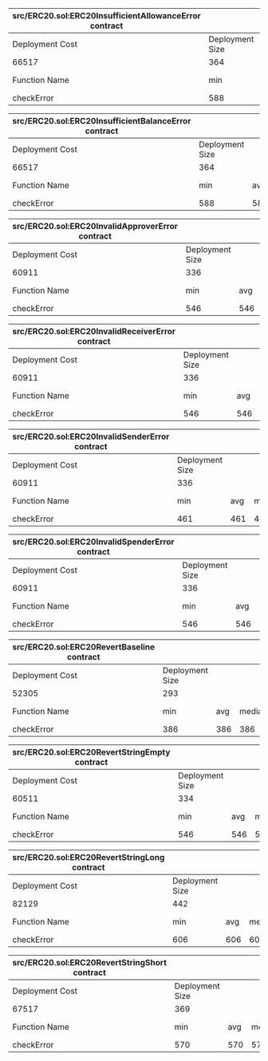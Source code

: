  
| src/ERC20.sol:ERC20InsufficientAllowanceError contract |                 |     |        |     |         |
| -------------------------------------------------------|-----------------|-----|--------|-----|---------|
| Deployment Cost                                        | Deployment Size |     |        |     |         |
| 66517                                                  | 364             |     |        |     |         |
| Function Name                                          | min             | avg | median | max | # calls |
| checkError                                             | 588             | 588 | 588    | 588 | 1       |
 
 
| src/ERC20.sol:ERC20InsufficientBalanceError contract |                 |     |        |     |         |
| -----------------------------------------------------|-----------------|-----|--------|-----|---------|
| Deployment Cost                                      | Deployment Size |     |        |     |         |
| 66517                                                | 364             |     |        |     |         |
| Function Name                                        | min             | avg | median | max | # calls |
| checkError                                           | 588             | 588 | 588    | 588 | 1       |
 
 
| src/ERC20.sol:ERC20InvalidApproverError contract |                 |     |        |     |         |
| -------------------------------------------------|-----------------|-----|--------|-----|---------|
| Deployment Cost                                  | Deployment Size |     |        |     |         |
| 60911                                            | 336             |     |        |     |         |
| Function Name                                    | min             | avg | median | max | # calls |
| checkError                                       | 546             | 546 | 546    | 546 | 1       |
 
 
| src/ERC20.sol:ERC20InvalidReceiverError contract |                 |     |        |     |         |
| -------------------------------------------------|-----------------|-----|--------|-----|---------|
| Deployment Cost                                  | Deployment Size |     |        |     |         |
| 60911                                            | 336             |     |        |     |         |
| Function Name                                    | min             | avg | median | max | # calls |
| checkError                                       | 546             | 546 | 546    | 546 | 1       |
 
 
| src/ERC20.sol:ERC20InvalidSenderError contract |                 |     |        |     |         |
| -----------------------------------------------|-----------------|-----|--------|-----|---------|
| Deployment Cost                                | Deployment Size |     |        |     |         |
| 60911                                          | 336             |     |        |     |         |
| Function Name                                  | min             | avg | median | max | # calls |
| checkError                                     | 461             | 461 | 461    | 461 | 1       |
 
 
| src/ERC20.sol:ERC20InvalidSpenderError contract |                 |     |        |     |         |
| ------------------------------------------------|-----------------|-----|--------|-----|---------|
| Deployment Cost                                 | Deployment Size |     |        |     |         |
| 60911                                           | 336             |     |        |     |         |
| Function Name                                   | min             | avg | median | max | # calls |
| checkError                                      | 546             | 546 | 546    | 546 | 1       |
 
 
| src/ERC20.sol:ERC20RevertBaseline contract |                 |     |        |     |         |
| -------------------------------------------|-----------------|-----|--------|-----|---------|
| Deployment Cost                            | Deployment Size |     |        |     |         |
| 52305                                      | 293             |     |        |     |         |
| Function Name                              | min             | avg | median | max | # calls |
| checkError                                 | 386             | 386 | 386    | 386 | 1       |
 
 
| src/ERC20.sol:ERC20RevertStringEmpty contract |                 |     |        |     |         |
| ----------------------------------------------|-----------------|-----|--------|-----|---------|
| Deployment Cost                               | Deployment Size |     |        |     |         |
| 60511                                         | 334             |     |        |     |         |
| Function Name                                 | min             | avg | median | max | # calls |
| checkError                                    | 546             | 546 | 546    | 546 | 1       |
 
 
| src/ERC20.sol:ERC20RevertStringLong contract |                 |     |        |     |         |
| ---------------------------------------------|-----------------|-----|--------|-----|---------|
| Deployment Cost                              | Deployment Size |     |        |     |         |
| 82129                                        | 442             |     |        |     |         |
| Function Name                                | min             | avg | median | max | # calls |
| checkError                                   | 606             | 606 | 606    | 606 | 1       |
 
 
| src/ERC20.sol:ERC20RevertStringShort contract |                 |     |        |     |         |
| ----------------------------------------------|-----------------|-----|--------|-----|---------|
| Deployment Cost                               | Deployment Size |     |        |     |         |
| 67517                                         | 369             |     |        |     |         |
| Function Name                                 | min             | avg | median | max | # calls |
| checkError                                    | 570             | 570 | 570    | 570 | 1       |
 
 
 
